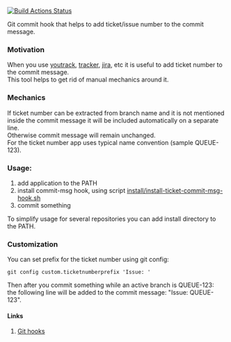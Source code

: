 [![Build Actions Status](https://github.com/yantonov/ticket-commit-msg/workflows/ci/badge.svg)](https://github.com/yantonov/ticket-commit-msg/actions)

Git commit hook that helps to add ticket/issue number to the commit message.

### Motivation
When you use [youtrack](https://www.jetbrains.com/youtrack/), [tracker](https://yandex.com/tracker/), [jira](https://www.atlassian.com/software/jira), etc it is useful to add ticket number to the commit message.  
This tool helps to get rid of manual mechanics around it.

### Mechanics
If ticket number can be extracted from branch name and it is not mentioned inside the commit message it will be included automatically on a separate line.  
Otherwise commit message will remain unchanged.  
For the ticket number app uses typical name convention (sample QUEUE-123).

### Usage:
1. add application to the PATH
2. install commit-msg hook, using script [install/install-ticket-commit-msg-hook.sh](https://github.com/yantonov/ticket-commit-msg/blob/master/install/install-ticket-commit-msg-hook.sh)
3. commit something

To simplify usage for several repositories you can add install directory to the PATH.

### Customization
You can set prefix for the ticket number using git config:
```
git config custom.ticketnumberprefix 'Issue: '
```
Then after you commit something while an active branch is QUEUE-123:  
the following line will be added to the commit message: "Issue: QUEUE-123".

#### Links
1. [Git hooks](https://git-scm.com/book/en/v2/Customizing-Git-Git-Hooks)
